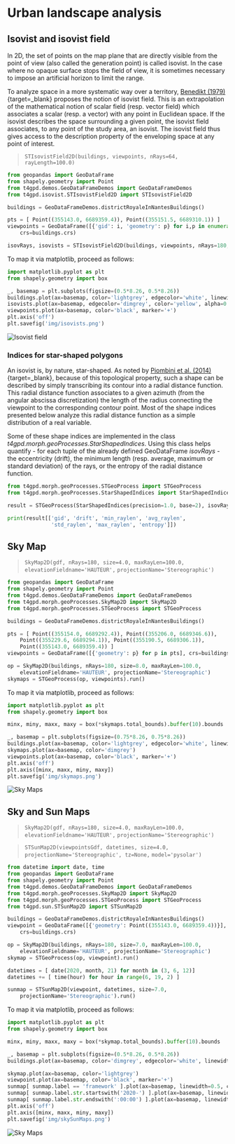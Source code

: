 # Urban landscape analysis
## Isovist and isovist field

In 2D, the set of points on the map plane that are directly visible
from the point of view (also called the generation point) is called
isovist. In the case where no opaque surface stops the field of view,
it is sometimes necessary to impose an artificial horizon to limit the
range.

To analyze space in a more systematic way over a territory, [Benedikt
(1979)](https://doi.org/10.1068/b060047){target=_blank} proposes the notion of
isovist field. This is an extrapolation of the mathematical notion of
scalar field (resp. vector field) which associates a scalar (resp. a
vector) with any point in Euclidean space. If the isovist describes
the space surrounding a given point, the isovist field associates, to
any point of the study area, an isovist. The isovist field thus gives
access to the description property of the enveloping space at any
point of interest.

> `STIsovistField2D(buildings, viewpoints, nRays=64, rayLength=100.0)`

```python
from geopandas import GeoDataFrame
from shapely.geometry import Point
from t4gpd.demos.GeoDataFrameDemos import GeoDataFrameDemos
from t4gpd.isovist.STIsovistField2D import STIsovistField2D

buildings = GeoDataFrameDemos.districtRoyaleInNantesBuildings()

pts = [ Point((355143.0, 6689359.4)), Point((355151.5, 6689310.1)) ]
viewpoints = GeoDataFrame([{'gid': i, 'geometry': p} for i,p in enumerate(pts)],
	crs=buildings.crs)

isovRays, isovists = STIsovistField2D(buildings, viewpoints, nRays=180, rayLength=200.0).run()
```

To map it via matplotlib, proceed as follows:

```python
import matplotlib.pyplot as plt
from shapely.geometry import box

_, basemap = plt.subplots(figsize=(0.5*8.26, 0.5*8.26))
buildings.plot(ax=basemap, color='lightgrey', edgecolor='white', linewidth=0.5)
isovists.plot(ax=basemap, edgecolor='dimgrey', color='yellow', alpha=0.85)
viewpoints.plot(ax=basemap, color='black', marker='+')
plt.axis('off')
plt.savefig('img/isovists.png')
```

![Isovist field](img/isovists.png)

### Indices for star-shaped polygons

An isovist is, by nature, star-shaped. As noted by [Piombini et
al. (2014)](https://doi.org/10.3166/rig.24.101-130){target=_blank}, because of this topological property, such
a shape can be described by simply transcribing its contour into a
radial distance function. This radial distance function associates to
a given azimuth (from the angular abscissa discretization) the length
of the radius connecting the viewpoint to the corresponding contour
point. Most of the shape indices presented below analyze this radial
distance function as a simple distribution of a real variable.

Some of these shape indices are implemented in the class
*t4gpd.morph.geoProcesses.StarShapedIndices*. Using this class helps
quantify - for each tuple of the already defined GeoDataFrame
*isovRays* - the eccentricity (drift), the minimum length
(resp. average, maximum or standard deviation) of the rays, or the
entropy of the radial distance function.

```python
from t4gpd.morph.geoProcesses.STGeoProcess import STGeoProcess
from t4gpd.morph.geoProcesses.StarShapedIndices import StarShapedIndices

result = STGeoProcess(StarShapedIndices(precision=1.0, base=2), isovRays).run()

print(result[['gid', 'drift', 'min_raylen', 'avg_raylen', 
              'std_raylen', 'max_raylen', 'entropy']])
```

## Sky Map

> `SkyMap2D(gdf, nRays=180, size=4.0, maxRayLen=100.0, elevationFieldname='HAUTEUR',`
> `projectionName='Stereographic')`

```python
from geopandas import GeoDataFrame
from shapely.geometry import Point
from t4gpd.demos.GeoDataFrameDemos import GeoDataFrameDemos
from t4gpd.morph.geoProcesses.SkyMap2D import SkyMap2D
from t4gpd.morph.geoProcesses.STGeoProcess import STGeoProcess

buildings = GeoDataFrameDemos.districtRoyaleInNantesBuildings()

pts = [ Point((355154.0, 6689292.4)), Point((355206.0, 6689346.6)),
	Point((355229.6, 6689294.1)), Point((355190.5, 6689306.1)),
	Point((355143.0, 6689359.4)) ]
viewpoints = GeoDataFrame([{'geometry': p} for p in pts], crs=buildings.crs)

op = SkyMap2D(buildings, nRays=180, size=8.0, maxRayLen=100.0, 
	elevationFieldname='HAUTEUR', projectionName='Stereographic')
skymaps = STGeoProcess(op, viewpoints).run()
```

To map it via matplotlib, proceed as follows:

```python
import matplotlib.pyplot as plt
from shapely.geometry import box

minx, miny, maxx, maxy = box(*skymaps.total_bounds).buffer(10).bounds

_, basemap = plt.subplots(figsize=(0.75*8.26, 0.75*8.26))
buildings.plot(ax=basemap, color='lightgrey', edgecolor='white', linewidth=0.5)
skymaps.plot(ax=basemap, color='dimgrey')
viewpoints.plot(ax=basemap, color='black', marker='+')
plt.axis('off')
plt.axis([minx, maxx, miny, maxy])
plt.savefig('img/skymaps.png')
```

![Sky Maps](img/skymaps.png)

## Sky and Sun Maps

> `SkyMap2D(gdf, nRays=180, size=4.0, maxRayLen=100.0, elevationFieldname='HAUTEUR',`
> `projectionName='Stereographic')`

> `STSunMap2D(viewpointsGdf, datetimes, size=4.0, projectionName='Stereographic', tz=None,`
> `model='pysolar')`

```python
from datetime import date, time
from geopandas import GeoDataFrame
from shapely.geometry import Point
from t4gpd.demos.GeoDataFrameDemos import GeoDataFrameDemos
from t4gpd.morph.geoProcesses.SkyMap2D import SkyMap2D
from t4gpd.morph.geoProcesses.STGeoProcess import STGeoProcess
from t4gpd.sun.STSunMap2D import STSunMap2D

buildings = GeoDataFrameDemos.districtRoyaleInNantesBuildings()
viewpoint = GeoDataFrame([{'geometry': Point((355143.0, 6689359.4))}],
	crs=buildings.crs)

op = SkyMap2D(buildings, nRays=180, size=7.0, maxRayLen=100.0, 
	elevationFieldname='HAUTEUR', projectionName='Stereographic')
skymap = STGeoProcess(op, viewpoint).run()

datetimes = [ date(2020, month, 21) for month in (3, 6, 12)]
datetimes += [ time(hour) for hour in range(6, 19, 2) ]

sunmap = STSunMap2D(viewpoint, datetimes, size=7.0,
	projectionName='Stereographic').run()
```

To map it via matplotlib, proceed as follows:

```python
import matplotlib.pyplot as plt
from shapely.geometry import box

minx, miny, maxx, maxy = box(*skymap.total_bounds).buffer(10).bounds

_, basemap = plt.subplots(figsize=(0.5*8.26, 0.5*8.26))
buildings.plot(ax=basemap, color='dimgrey', edgecolor='white', linewidth=0.5)

skymap.plot(ax=basemap, color='lightgrey')
viewpoint.plot(ax=basemap, color='black', marker='+')
sunmap[ sunmap.label == 'framework' ].plot(ax=basemap, linewidth=0.5, color='dimgrey')
sunmap[ sunmap.label.str.startswith('2020-') ].plot(ax=basemap, linewidth=0.5, color='red')
sunmap[ sunmap.label.str.endswith(':00:00') ].plot(ax=basemap, linewidth=0.5, color='blue')
plt.axis('off')
plt.axis([minx, maxx, miny, maxy])
plt.savefig('img/skySunMaps.png')
```

![Sky Maps](img/skySunMaps.png)
